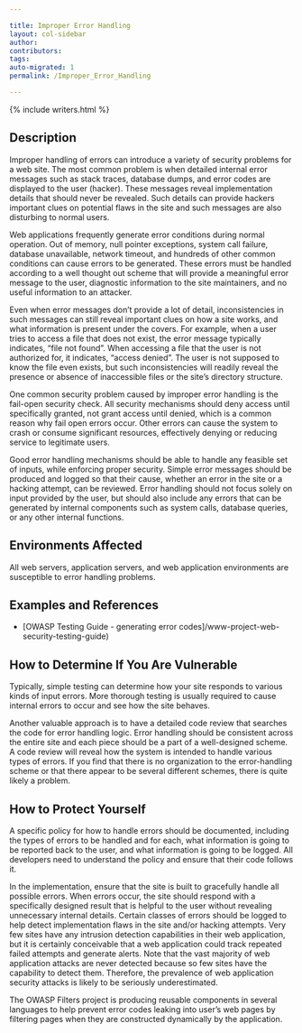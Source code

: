```yaml
---

title: Improper Error Handling
layout: col-sidebar
author:
contributors:
tags:
auto-migrated: 1
permalink: /Improper_Error_Handling

---
```


{% include writers.html %}

## Description

Improper handling of errors can introduce a variety of security problems
for a web site. The most common problem is when detailed internal error
messages such as stack traces, database dumps, and error codes are
displayed to the user (hacker). These messages reveal implementation
details that should never be revealed. Such details can provide hackers
important clues on potential flaws in the site and such messages are
also disturbing to normal users.

Web applications frequently generate error conditions during normal
operation. Out of memory, null pointer exceptions, system call failure,
database unavailable, network timeout, and hundreds of other common
conditions can cause errors to be generated. These errors must be
handled according to a well thought out scheme that will provide a
meaningful error message to the user, diagnostic information to the site
maintainers, and no useful information to an attacker.

Even when error messages don’t provide a lot of detail, inconsistencies
in such messages can still reveal important clues on how a site works,
and what information is present under the covers. For example, when a
user tries to access a file that does not exist, the error message
typically indicates, “file not found”. When accessing a file that the
user is not authorized for, it indicates, “access denied”. The user is
not supposed to know the file even exists, but such inconsistencies will
readily reveal the presence or absence of inaccessible files or the
site’s directory structure.

One common security problem caused by improper error handling is the
fail-open security check. All security mechanisms should deny access
until specifically granted, not grant access until denied, which is a
common reason why fail open errors occur. Other errors can cause the
system to crash or consume significant resources, effectively denying or
reducing service to legitimate users.

Good error handling mechanisms should be able to handle any feasible set
of inputs, while enforcing proper security. Simple error messages should
be produced and logged so that their cause, whether an error in the site
or a hacking attempt, can be reviewed. Error handling should not focus
solely on input provided by the user, but should also include any errors
that can be generated by internal components such as system calls,
database queries, or any other internal functions.

## Environments Affected

All web servers, application servers, and web application environments
are susceptible to error handling problems.

## Examples and References

  - [OWASP Testing Guide - generating error
    codes]/www-project-web-security-testing-guide)

## How to Determine If You Are Vulnerable

Typically, simple testing can determine how your site responds to
various kinds of input errors. More thorough testing is usually required
to cause internal errors to occur and see how the site behaves.

Another valuable approach is to have a detailed code review that
searches the code for error handling logic. Error handling should be
consistent across the entire site and each piece should be a part of a
well-designed scheme. A code review will reveal how the system is
intended to handle various types of errors. If you find that there is no
organization to the error-handling scheme or that there appear to be
several different schemes, there is quite likely a problem.

## How to Protect Yourself

A specific policy for how to handle errors should be documented,
including the types of errors to be handled and for each, what
information is going to be reported back to the user, and what
information is going to be logged. All developers need to understand the
policy and ensure that their code follows it.

In the implementation, ensure that the site is built to gracefully
handle all possible errors. When errors occur, the site should respond
with a specifically designed result that is helpful to the user without
revealing unnecessary internal details. Certain classes of errors should
be logged to help detect implementation flaws in the site and/or hacking
attempts. Very few sites have any intrusion detection capabilities in
their web application, but it is certainly conceivable that a web
application could track repeated failed attempts and generate alerts.
Note that the vast majority of web application attacks are never
detected because so few sites have the capability to detect them.
Therefore, the prevalence of web application security attacks is likely
to be seriously underestimated.

The OWASP Filters project is producing reusable components in several
languages to help prevent error codes leaking into user’s web pages by
filtering pages when they are constructed dynamically by the
application.
